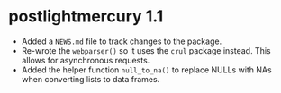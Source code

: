 # postlightmercury 1.1

* Added a `NEWS.md` file to track changes to the package.
* Re-wrote the `webparser()` so it uses the `crul` package instead. This allows for asynchronous requests.
* Added the helper function `null_to_na()` to replace NULLs with NAs when converting lists to data frames.


